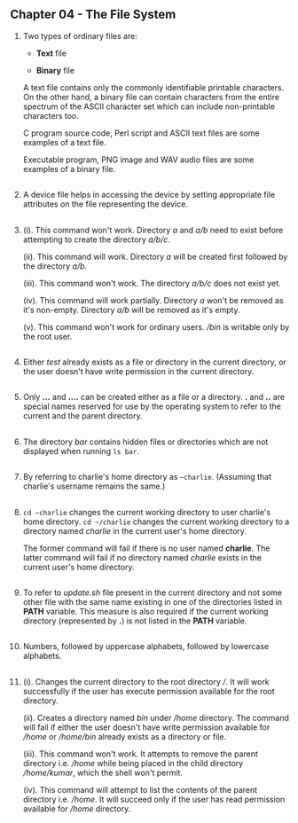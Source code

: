 ##  Chapter 04 - The File System

01. Two types of ordinary files are:

    -   **Text** file

    -   **Binary** file

    A text file contains only the commonly identifiable printable characters. On the other hand, a binary file can contain characters from the entire spectrum of the ASCII character set which can include non-printable characters too.

    C program source code, Perl script and ASCII text files are some examples of a text file.

    Executable program, PNG image and WAV audio files are some examples of a binary file.

##

02. A device file helps in accessing the device by setting appropriate file attributes on the file representing the device.

##

03. (i). This command won't work. Directory _a_ and _a/b_ need to exist before attempting to create the directory _a/b/c_.

    (ii). This command will work. Directory _a_ will be created first followed by the directory _a/b_.

    (iii). This command won't work. The directory _a/b/c_ does not exist yet.

    (iv). This command will work partially. Directory _a_ won't be removed as it's non-empty. Directory _a/b_ will be removed as it's empty.

    (v). This command won't work for ordinary users. _/bin_ is writable only by the root user.

##

04. Either _test_ already exists as a file or directory in the current directory, or the user doesn't have write permission in the current directory.

##

05. Only **...** and **....** can be created either as a file or a directory. **.** and **..** are special names reserved for use by the operating system to refer to the current and the parent directory.

##

06. The directory _bar_ contains hidden files or directories which are not displayed when running `ls bar`.

##

07. By referring to charlie's home directory as `~charlie`. (Assuming that charlie's username remains the same.)

##

08. `cd ~charlie` changes the current working directory to user charlie's home directory. `cd ~/charlie` changes the current working directory to a directory named _charlie_ in the current user's home directory.

    The former command will fail if there is no user named **charlie**. The latter command will fail if no directory named _charlie_ exists in the current user's home directory.

##

09. To refer to _update.sh_ file present in the current directory and not some other file with the same name existing in one of the directories listed in **PATH** variable. This measure is also required if the current working directory (represented by **.**) is not listed in the **PATH** variable.

##

10. Numbers, followed by uppercase alphabets, followed by lowercase alphabets.

##

11. (i). Changes the current directory to the root directory _/_. It will work successfully if the user has execute permission available for the root directory.

    (ii). Creates a directory named _bin_ under _/home_ directory. The command will fail if either the user doesn't have write permission available for _/home_ or _/home/bin_ already exists as a directory or file.

    (iii). This command won't work. It attempts to remove the parent directory i.e. _/home_ while being placed in the child directory _/home/kumar_, which the shell won't permit.

    (iv). This command will attempt to list the contents of the parent directory i.e. _/home_. It will succeed only if the user has read permission available for _/home_ directory.

##
